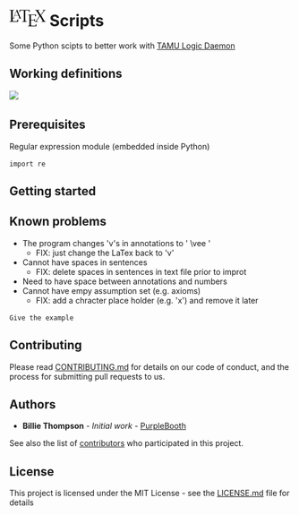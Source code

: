# <img src="https://github.com/chefferk/latex_scripts/blob/master/Notes/latex.png?raw=true" height="30px"/> Scripts

Some Python scipts to better work with [TAMU Logic Daemon](http://logic.tamu.edu/daemon.html)

## Working definitions
<kbd><img src="http://logic.tamu.edu/Images/lop.gif"/></kbd>

## Prerequisites

Regular expression module (embedded inside Python)

```
import re
```
## Getting started


## Known problems
* The program changes 'v's in annotations to ' \vee '
  * FIX: just change the LaTex back to 'v'
* Cannot have spaces in sentences
  * FIX: delete spaces in sentences in text file prior to improt
* Need to have space between annotations and numbers
* Cannot have empy assumption set (e.g. axioms)
  * FIX: add a chracter place holder (e.g. 'x') and remove it later

```
Give the example
```

## Contributing

Please read [CONTRIBUTING.md](https://gist.github.com/PurpleBooth/b24679402957c63ec426) for details on our code of conduct, and the process for submitting pull requests to us.

## Authors

* **Billie Thompson** - *Initial work* - [PurpleBooth](https://github.com/PurpleBooth)

See also the list of [contributors](https://github.com/your/project/contributors) who participated in this project.

## License

This project is licensed under the MIT License - see the [LICENSE.md](LICENSE.md) file for details
